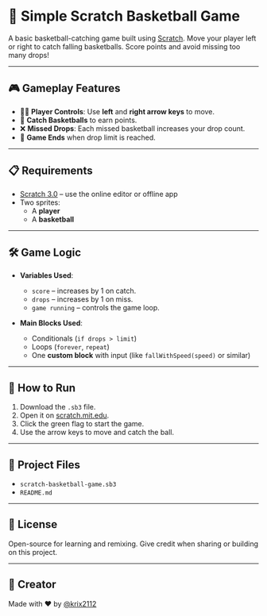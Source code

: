 # 🏀 Simple Scratch Basketball Game

A basic basketball-catching game built using [Scratch](https://scratch.mit.edu). Move your player left or right to catch falling basketballs. Score points and avoid missing too many drops!

---

## 🎮 Gameplay Features

- 🧍‍♂️ **Player Controls**: Use **left** and **right arrow keys** to move.
- 🏀 **Catch Basketballs** to earn points.
- ❌ **Missed Drops**: Each missed basketball increases your drop count.
- 🏁 **Game Ends** when drop limit is reached.

---

## 📋 Requirements

- [Scratch 3.0](https://scratch.mit.edu) – use the online editor or offline app
- Two sprites:
  - A **player**
  - A **basketball**

---

## 🛠️ Game Logic

- **Variables Used**:
  - `score` – increases by 1 on catch.
  - `drops` – increases by 1 on miss.
  - `game running` – controls the game loop.

- **Main Blocks Used**:
  - Conditionals (`if drops > limit`)
  - Loops (`forever`, `repeat`)
  - One **custom block** with input (like `fallWithSpeed(speed)` or similar)

---

## 🚀 How to Run

1. Download the `.sb3` file.
2. Open it on [scratch.mit.edu](https://scratch.mit.edu).
3. Click the green flag to start the game.
4. Use the arrow keys to move and catch the ball.

---

## 🧾 Project Files

- `scratch-basketball-game.sb3`
- `README.md`

---

## 🪪 License

Open-source for learning and remixing. Give credit when sharing or building on this project.

---

## 🙌 Creator

Made with ❤️ by [@krix2112](https://github.com/krix2112)


